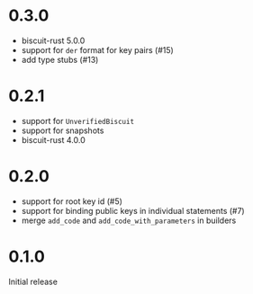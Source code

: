 # 0.3.0

- biscuit-rust 5.0.0
- support for `der` format for key pairs (#15)
- add type stubs (#13)

# 0.2.1

- support for `UnverifiedBiscuit`
- support for snapshots
- biscuit-rust 4.0.0

# 0.2.0

- support for root key id (#5)
- support for binding public keys in individual statements (#7)
- merge `add_code` and `add_code_with_parameters` in builders

# 0.1.0

Initial release
